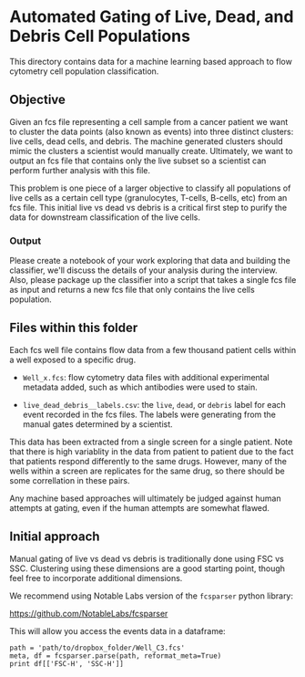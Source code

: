 # Automated Gating of Live, Dead, and Debris Cell Populations

This directory contains data for a machine learning based
approach to flow cytometry cell population classification.

## Objective

Given an fcs file representing a cell sample from a cancer patient
we want to cluster the data points (also known as events) into three
distinct clusters: live cells, dead cells, and debris.  The machine
generated clusters should mimic the clusters a scientist would manually
create. Ultimately, we want to output an fcs file that contains only
the live subset so a scientist can perform further analysis with this
file.

This problem is one piece of a larger objective to classify all populations
of live cells as a certain cell type (granulocytes, T-cells, B-cells,
etc) from an fcs file. This initial live vs dead vs debris is a
critical first step to purify the data for downstream classification of
the live cells.

### Output

Please create a notebook of your work exploring that data and building the
classifier, we'll discuss the details of your analysis during the interview.
Also, please package up the classifier into a script that takes a single fcs
file as input and returns a new fcs file that only contains the live cells
population.

## Files within this folder

Each fcs well file contains flow data from a few thousand patient cells
within a well exposed to a specific drug.

- `Well_x.fcs`: flow cytometry data files with additional experimental
  metadata added, such as which antibodies were used to stain.

- `live_dead_debris__labels.csv`: the `live`, `dead`, or `debris` label for
  each event recorded in the fcs files. The labels were generating from the
  manual gates determined by a scientist.

This data has been extracted from a single screen for a single patient. Note that
there is high variablity in the data from patient to patient due to the fact that
patients respond differently to the same drugs. However, many of the wells
within a screen are replicates for the same drug, so there should be some
correllation in these pairs.

Any machine based approaches will ultimately be judged against human attempts
at gating, even if the human attempts are somewhat flawed.

## Initial approach

Manual gating of live vs dead vs debris is traditionally done using FSC
vs SSC.  Clustering using these dimensions are a good starting point,
though feel free to incorporate additional dimensions.

We recommend using Notable Labs version of the `fcsparser` python library:

https://github.com/NotableLabs/fcsparser

This will allow you access the events data in a dataframe:
```
path = 'path/to/dropbox_folder/Well_C3.fcs'
meta, df = fcsparser.parse(path, reformat_meta=True)
print df[['FSC-H', 'SSC-H']]
```
